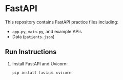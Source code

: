 # FastAPI

This repository contains FastAPI practice files including:
- `app.py`, `main.py`, and example APIs
- Data (`patients.json`)

## Run Instructions
1. Install FastAPI and Uvicorn:
   ```bash
   pip install fastapi uvicorn
